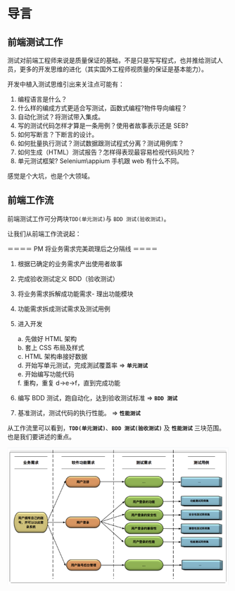 # 导言

## 前端测试工作

测试对前端工程师来说是质量保证的基础，不是只是写写程式，也并推给测试人员，更多的开发思维的进化（其实国外工程师视质量的保证是基本能力）。

开发中植入测试思维引出来关注点可能有：

1. 编程语言是什么？
2. 什么样的编成方式更适合写测试，函数式编程?物件导向编程？
3. 自动化测试？将测试带入集成。
4. 写的测试代码怎样才算是一条用例？使用者故事表示还是 SEB?
5. 如何写断言？下断言的设计。
6. 如何批量执行测试？测试数据跟测试程式分离？测试用例库？
7. 如何生成（HTML）测试报告？怎样得表现最容易检视代码风险？
8. 单元测试框架? Selenium\appium 手机跟 web 有什么不同。

感觉是个大坑，也是个大领域。

## 前端工作流
前端测试工作可分两块`TDD(单元测试)`与 `BDD 测试(验收测试)`。

让我们从前端工作流说起：

＝＝＝＝ PM 将业务需求完美疏理后之分隔线 ＝＝＝＝

1. 根据已确定的业务需求产出使用者故事
2. 完成验收测试定义 BDD（验收测试）
3. 将业务需求拆解成功能需求- 理出功能模块
4. 功能需求拆成测试需求及测试用例
5. 进入开发

    a. 先做好 HTML 架构 </br>
    b. 套上 CSS 布局及样式 </br>
    c. HTML 架构串接好数据 </br>
    d. 开始写单元测试，完成測試覆蓋率 => **`单元测试`** </br>
    e. 开始编写功能代码 </br>
    f. 重构，重复 d->e->f，直到完成功能 </br>

6. 编写 BDD 测试，跑自动化，达到验收测试标准 => **`BDD 测试`**
7. 基准测试，测试代码的执行性能。 => **`性能测试`**

从工作流里可以看到，**`TDD(单元测试)`**、**`BDD 测试(验收测试)`** 及 **`性能测试`** 三块范围。也是我们要讲述的重点。

![](./.vuepress/public/img/demand-for-dismantling.png)



